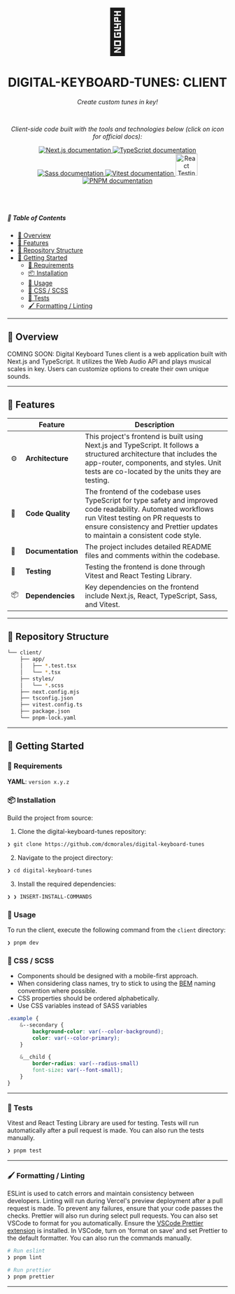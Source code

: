 <p align="center">
  <span style="font-size: 100px;">🎹</span>
</p>

<p align="center">
    <h1 align="center">DIGITAL-KEYBOARD-TUNES: CLIENT</h1>
</p>

<p align="center">
    <em>Create custom tunes in key!</em>
</p>

<br>

<p align="center">
    <em>Client-side code built with the tools and technologies below (click on icon for official docs):</em>
</p>

<p align="center">
    <a href="https://nextjs.org/docs">
	    <img src="https://skillicons.dev/icons?i=nextjs" alt="Next.js documentation">
    </a>
    <a href="https://www.typescriptlang.org/docs/">
        <img src="https://skillicons.dev/icons?i=ts" alt="TypeScript documentation">
    </a>
    <a href="https://sass-lang.com/documentation/">
        <img src="https://skillicons.dev/icons?i=sass" alt="Sass documentation">
    </a>
    <a href="https://vitest.dev/guide/">
        <img src="https://skillicons.dev/icons?i=vitest" alt="Vitest documentation">
    </a>
    <a href="https://testing-library.com/docs/react-testing-library/intro/">
        <img src="https://techstack-generator.vercel.app/testinglibrary-icon.svg"  alt="React Testing Library documentation" width="50" height="50" />
    </a>
    <a href="https://pnpm.io/motivation">
        <img src="https://skillicons.dev/icons?i=pnpm" alt="PNPM documentation">
    </a>
</p>

<br>
<br>

##### 🔗 Table of Contents

- [📍 Overview](#-overview)
- [👾 Features](#-features)
- [📂 Repository Structure](#-repository-structure)
- [🚀 Getting Started](#-getting-started)
  - [🔖 Requirements](#-requirements)
  - [📦 Installation](#-installation)
  - [🤖 Usage](#-usage)
  - [🎨 CSS / SCSS](#-css--scss)
  - [🧪 Tests](#-tests)
  - [🖌️ Formatting / Linting](#️-formatting--linting)

---

## 📍 Overview

COMING SOON: Digital Keyboard Tunes client is a web application built with Next.js and TypeScript. It utilizes the Web Audio API and plays musical scales in key. Users can customize options to create their own unique sounds.

---

## 👾 Features

|     | Feature           | Description                                                                                                                                                                                                                       |
| --- | ----------------- | --------------------------------------------------------------------------------------------------------------------------------------------------------------------------------------------------------------------------------- |
| ⚙️  | **Architecture**  | This project's frontend is built using Next.js and TypeScript. It follows a structured architecture that includes the app-router, components, and styles. Unit tests are co-located by the units they are testing.                |
| 🔩  | **Code Quality**  | The frontend of the codebase uses TypeScript for type safety and improved code readability. Automated workflows run Vitest testing on PR requests to ensure consistency and Prettier updates to maintain a consistent code style. |
| 📄  | **Documentation** | The project includes detailed README files and comments within the codebase.                                                                                                                                                      |
| 🧪  | **Testing**       | Testing the frontend is done through Vitest and React Testing Library.                                                                                                                                                            |
| 📦  | **Dependencies**  | Key dependencies on the frontend include Next.js, React, TypeScript, Sass, and Vitest.                                                                                                                                            |

---

## 📂 Repository Structure

```sh
└── client/
    ├── app/
    │   ├── *.test.tsx
    │   └── *.tsx
    ├── styles/
    │   └── *.scss
    ├── next.config.mjs
    ├── tsconfig.json
    ├── vitest.config.ts
    ├── package.json
    └── pnpm-lock.yaml
```

---

## 🚀 Getting Started

### 🔖 Requirements

**YAML**: `version x.y.z`

### 📦 Installation

Build the project from source:

1. Clone the digital-keyboard-tunes repository:

```sh
❯ git clone https://github.com/dcmorales/digital-keyboard-tunes
```

2. Navigate to the project directory:

```sh
❯ cd digital-keyboard-tunes
```

3. Install the required dependencies:

```sh
❯ ❯ INSERT-INSTALL-COMMANDS
```

### 🤖 Usage

To run the client, execute the following command from the `client` directory:

```sh
❯ pnpm dev
```

### 🎨 CSS / SCSS

- Components should be designed with a mobile-first approach.
- When considering class names, try to stick to using the [BEM](https://css-tricks.com/bem-101/) naming convention where possible.
- CSS properties should be ordered alphabetically.
- Use CSS variables instead of SASS variables

```css
.example {
	&--secondary {
		background-color: var(--color-background);
		color: var(--color-primary);
	}

	&__child {
		border-radius: var(--radius-small)
		font-size: var(--font-small);
	}
}
```

---

### 🧪 Tests

Vitest and React Testing Library are used for testing. Tests will run automatically after a pull request is made. You can also run the tests manually.

```sh
❯ pnpm test
```

---

### 🖌️ Formatting / Linting

ESLint is used to catch errors and maintain consistency between developers. Linting will run during Vercel's preview deployment after a pull request is made. To prevent any failures, ensure that your code passes the checks. Prettier will also run during select pull requests. You can also set VSCode to format for you automatically. Ensure the [VSCode Prettier extension](https://marketplace.visualstudio.com/items?itemName=esbenp.prettier-vscode) is installed. In VSCode, turn on 'format on save' and set Prettier to the default formatter. You can also run the commands manually.

```sh
# Run eslint
❯ pnpm lint

# Run prettier
❯ pnpm prettier
```

---
